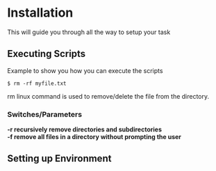 # Installation
This will guide you through all the way to setup your task
## Executing Scripts
Example to show you how you can execute the scripts
```
$ rm -rf myfile.txt
```
rm linux command is used to remove/delete the file from the directory.

### Switches/Parameters
  
**-r recursively remove directories and subdirectories**  
**-f remove all files in a directory without prompting the user**  

## Setting up Environment
